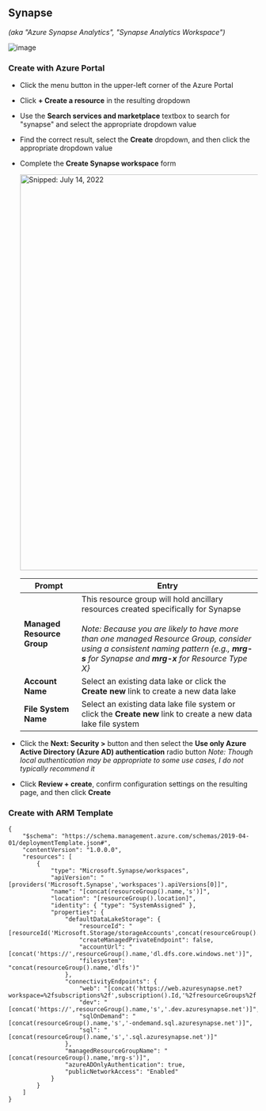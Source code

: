 ## Synapse
_(aka "Azure Synapse Analytics", "Synapse Analytics Workspace")_

![image](https://user-images.githubusercontent.com/44923999/185975852-f21da095-6d6d-4259-86d8-6b199c9e3295.png)

### Create with Azure Portal

* Click the menu button in the upper-left corner of the Azure Portal
* Click **+ Create a resource** in the resulting dropdown
* Use the **Search services and marketplace** textbox to search for "synapse" and select the appropriate dropdown value
* Find the correct result, select the **Create** dropdown, and then click the appropriate dropdown value
* Complete the **Create Synapse workspace** form

  <img src="https://user-images.githubusercontent.com/44923999/179077930-cd2745c0-3d14-4db8-b8ae-a37cb18295a1.png" width="800" title="Snipped: July 14, 2022" />

  Prompt | Entry
  ------ | ------
  **Managed Resource Group** | This resource group will hold ancillary resources created specifically for Synapse<br><br>_Note: Because you are likely to have more than one managed Resource Group, consider using a consistent naming pattern {e.g., **<UseCase>mrg-s** for Synapse and **<UseCase>mrg-x** for Resource Type X}_
  **Account Name** | Select an existing data lake or click the **Create new** link to create a new data lake
  **File System Name** | Select an existing data lake file system or click the **Create new** link to create a new data lake file system

* Click the **Next: Security >** button and then select the **Use only Azure Active Directory (Azure AD) authentication** radio button
  _Note: Though local authentication may be appropriate to some use cases, I do not typically recommend it_

* Click **Review + create**, confirm configuration settings on the resulting page, and then click **Create**

### Create with ARM Template
  
  ```
  {
      "$schema": "https://schema.management.azure.com/schemas/2019-04-01/deploymentTemplate.json#",
      "contentVersion": "1.0.0.0",
      "resources": [
          {
              "type": "Microsoft.Synapse/workspaces",
              "apiVersion": "[providers('Microsoft.Synapse','workspaces').apiVersions[0]]",
              "name": "[concat(resourceGroup().name,'s')]",
              "location": "[resourceGroup().location]",
              "identity": { "type": "SystemAssigned" },
              "properties": {
                  "defaultDataLakeStorage": {
                      "resourceId": "[resourceId('Microsoft.Storage/storageAccounts',concat(resourceGroup().name,'dl'))]",
                      "createManagedPrivateEndpoint": false,
                      "accountUrl": "[concat('https://',resourceGroup().name,'dl.dfs.core.windows.net')]",
                      "filesystem": "concat(resourceGroup().name,'dlfs')"
                  },
                  "connectivityEndpoints": {
                      "web": "[concat('https://web.azuresynapse.net?workspace=%2fsubscriptions%2f',subscription().Id,'%2fresourceGroups%2f',resourceGroup().name,'%2fproviders%2fMicrosoft.Synapse%2fworkspaces%2f',resourceGroup().name,'s')]",
                      "dev": "[concat('https://',resourceGroup().name,'s','.dev.azuresynapse.net')]",
                      "sqlOnDemand": "[concat(resourceGroup().name,'s','-ondemand.sql.azuresynapse.net')]",
                      "sql": "[concat(resourceGroup().name,'s','.sql.azuresynapse.net')]"
                  },
                  "managedResourceGroupName": "[concat(resourceGroup().name,'mrg-s')]",
                  "azureADOnlyAuthentication": true,
                  "publicNetworkAccess": "Enabled"
              }
          }
      ]
  }
  ```
